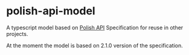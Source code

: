# polish-api-model

A typescript model based on [Polish API](https://polishapi.org) Specification for reuse in other projects. 

At the moment the model is based on 2.1.0 version of the specification.